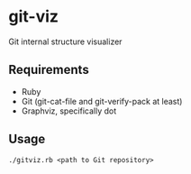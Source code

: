 # git-viz
Git internal structure visualizer

## Requirements
- Ruby
- Git (git-cat-file and git-verify-pack at least)
- Graphviz, specifically dot

## Usage
```
./gitviz.rb <path to Git repository>
```
